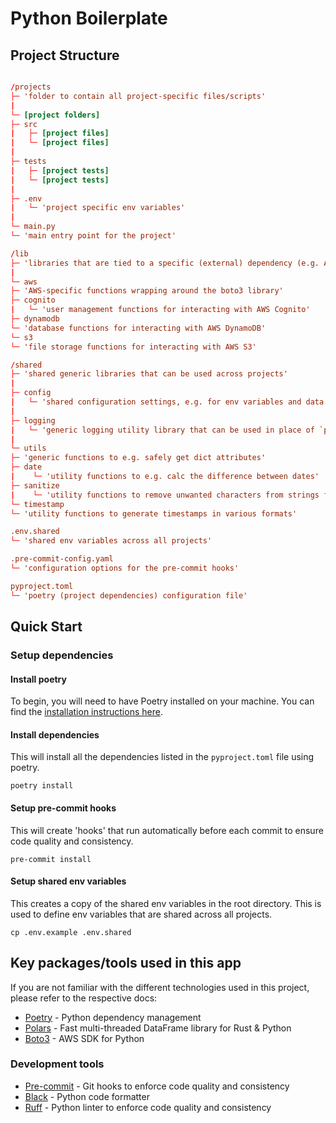 # Python Boilerplate

## Project Structure

```toml

/projects
├─ 'folder to contain all project-specific files/scripts'
|
└─ [project folders]
├─ src
|   ├─ [project files]
|   └─ [project files]
|
├─ tests
|   ├─ [project tests]
|   └─ [project tests]
|
├─ .env
|   └─ 'project specific env variables'
|
└─ main.py
└─ 'main entry point for the project'

/lib
├─ 'libraries that are tied to a specific (external) dependency (e.g. AWS)'
|
└─ aws
├─ 'AWS-specific functions wrapping around the boto3 library'
├─ cognito
|   └─ 'user management functions for interacting with AWS Cognito'
├─ dynamodb
└─ 'database functions for interacting with AWS DynamoDB'
└─ s3
└─ 'file storage functions for interacting with AWS S3'

/shared
├─ 'shared generic libraries that can be used across projects'
|
├─ config
|   └─ 'shared configuration settings, e.g. for env variables and data paths'
|
├─ logging
|   └─ 'generic logging utility library that can be used in place of `print`'
|
└─ utils
├─ 'generic functions to e.g. safely get dict attributes'
├─ date
|    └─ 'utility functions to e.g. calc the difference between dates'
├─ sanitize
|    └─ 'utility functions to remove unwanted characters from strings for e.g. filenames etc'
└─ timestamp
└─ 'utility functions to generate timestamps in various formats'

.env.shared
└─ 'shared env variables across all projects'

.pre-commit-config.yaml
└─ 'configuration options for the pre-commit hooks'

pyproject.toml
└─ 'poetry (project dependencies) configuration file'

```

## Quick Start

### Setup dependencies

#### Install poetry

To begin, you will need to have Poetry installed on your machine. You can find
the [installation instructions here](https://python-poetry.org/docs/#installation).

#### Install dependencies

This will install all the dependencies listed in the `pyproject.toml` file using poetry.

```commandline
poetry install
```

#### Setup pre-commit hooks

This will create 'hooks' that run automatically before each commit to ensure code quality and consistency.

```commandline
pre-commit install
```

#### Setup shared env variables

This creates a copy of the shared env variables in the root directory. This is used to define env variables that are
shared across all projects.

```commandline
cp .env.example .env.shared
```

## Key packages/tools used in this app

If you are not familiar with the different technologies used in this project, please refer to the respective docs:

- [Poetry](https://python-poetry.org/docs/) - Python dependency management
- [Polars](https://polars.rs/docs/) - Fast multi-threaded DataFrame library for Rust & Python
- [Boto3](https://boto3.amazonaws.com/v1/documentation/api/latest/index.html) - AWS SDK for Python

### Development tools

- [Pre-commit](https://pre-commit.com/) - Git hooks to enforce code quality and consistency
- [Black](https://black.readthedocs.io/en/stable/) - Python code formatter
- [Ruff](https://beta.ruff.rs/docs/) - Python linter to enforce code quality and consistency

